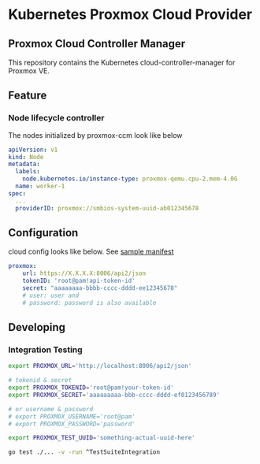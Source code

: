 # Kubernetes Proxmox Cloud Provider

## Proxmox Cloud Controller Manager

This repository contains the Kubernetes cloud-controller-manager for Proxmox VE.

## Feature
### Node lifecycle controller

The nodes initialized by proxmox-ccm look like below

```yaml
apiVersion: v1
kind: Node
metadata:
  labels:
    node.kubernetes.io/instance-type: proxmox-qemu.cpu-2.mem-4.0G
  name: worker-1
spec:
  ...
  providerID: proxmox://smbios-system-uuid-ab012345678
```


## Configuration

cloud config looks like below. See [sample manifest](./manifests/cloud-controller-manager.yaml)

```yaml
proxmox:
    url: https://X.X.X.X:8006/api2/json
    tokenID: 'root@pam!api-token-id'
    secret: "aaaaaaaa-bbbb-cccc-dddd-ee12345678"
    # user: user and
    # password: password is also available
```

## Developing
### Integration Testing
```sh
export PROXMOX_URL='http://localhost:8006/api2/json'

# tokenid & secret
export PROXMOX_TOKENID='root@pam!your-token-id'
export PROXMOX_SECRET='aaaaaaaaa-bbb-cccc-dddd-ef0123456789'

# or username & password
# export PROXMOX_USERNAME='root@pam'
# export PROXMOX_PASSWORD='password'

export PROXMOX_TEST_UUID='something-actual-uuid-here'

go test ./... -v -run ^TestSuiteIntegration
```
